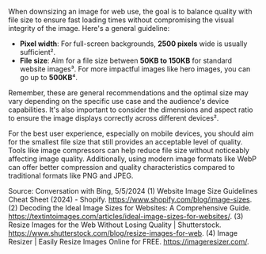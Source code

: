 When downsizing an image for web use, the goal is to balance quality with file size to ensure fast loading times without compromising the visual integrity of the image. Here's a general guideline:

- **Pixel width**: For full-screen backgrounds, **2500 pixels** wide is usually sufficient².
- **File size**: Aim for a file size between **50KB to 150KB** for standard website images³. For more impactful images like hero images, you can go up to **500KB**⁴.

Remember, these are general recommendations and the optimal size may vary depending on the specific use case and the audience's device capabilities. It's also important to consider the dimensions and aspect ratio to ensure the image displays correctly across different devices².

For the best user experience, especially on mobile devices, you should aim for the smallest file size that still provides an acceptable level of quality. Tools like image compressors can help reduce file size without noticeably affecting image quality. Additionally, using modern image formats like WebP can offer better compression and quality characteristics compared to traditional formats like PNG and JPEG.

Source: Conversation with Bing, 5/5/2024
(1) Website Image Size Guidelines Cheat Sheet (2024) - Shopify. https://www.shopify.com/blog/image-sizes.
(2) Decoding the Ideal Image Sizes for Websites: A Comprehensive Guide. https://textintoimages.com/articles/ideal-image-sizes-for-websites/.
(3) Resize Images for the Web Without Losing Quality | Shutterstock. https://www.shutterstock.com/blog/resize-images-for-web.
(4) Image Resizer | Easily Resize Images Online for FREE. https://imageresizer.com/.